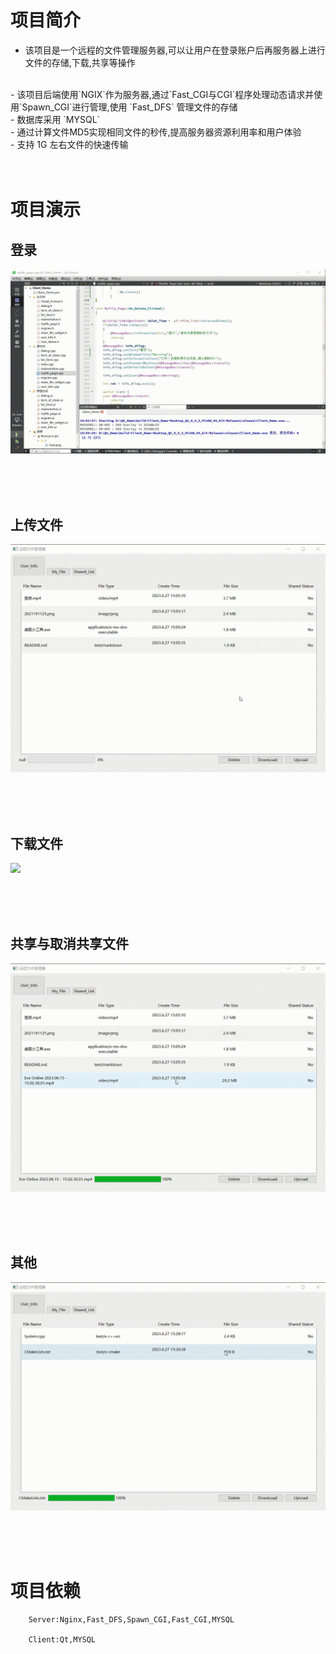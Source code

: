 # 项目简介  

- 该项目是一个远程的文件管理服务器,可以让用户在登录账户后再服务器上进行文件的存储,下载,共享等操作  
 <br>
- 该项目后端使用`NGIX`作为服务器,通过`Fast_CGI与CGI`程序处理动态请求并使用`Spawn_CGI`进行管理,使用 `Fast_DFS` 管理文件的存储  
 <br>
- 数据库采用 `MYSQL`  
 <br>
- 通过计算文件MD5实现相同文件的秒传,提高服务器资源利用率和用户体验  
 <br>
- 支持 1G 左右文件的快速传输  
 <br>

<br>
<br>

# 项目演示
## 登录
![](./Resource/login.gif)

<br>
<br>
<br>


## 上传文件
![](./Resource/upload.gif)

<br>
<br>
<br>


## 下载文件
![](./Resource/download.gif)

<br>
<br>
<br>


## 共享与取消共享文件
![](./Resource/shared%26cancel.gif)

<br>
<br>
<br>


## 其他
![](./Resource/other.gif)

<br>
<br>
<br>

# 项目依赖
        Server:Nginx,Fast_DFS,Spawn_CGI,Fast_CGI,MYSQL
        
        Client:Qt,MYSQL


